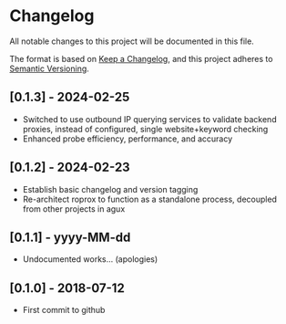 # Changelog

All notable changes to this project will be documented in this file.

The format is based on [Keep a Changelog](https://keepachangelog.com/en/1.0.0/),
and this project adheres to [Semantic Versioning](https://semver.org/spec/v2.0.0.html).

## [0.1.3] - 2024-02-25

- Switched to use outbound IP querying services to validate backend proxies, instead of configured, single website+keyword checking
- Enhanced probe efficiency, performance, and accuracy

## [0.1.2] - 2024-02-23

- Establish basic changelog and version tagging
- Re-architect roprox to function as a standalone process, decoupled from other projects in agux

## [0.1.1] - yyyy-MM-dd

- Undocumented works... (apologies)

## [0.1.0] - 2018-07-12

- First commit to github
